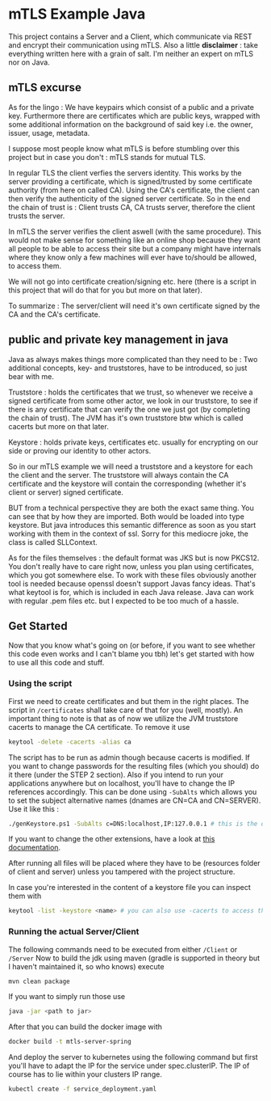 # mTLS Example Java

This project contains a Server and a Client, which communicate via REST and encrypt their communication using mTLS.
Also a little **disclaimer** : take everything written here with a grain of salt. I'm neither an expert on mTLS nor on Java.

## mTLS excurse

As for the lingo : 
We have keypairs which consist of a public and a private key. 
Furthermore there are certificates which are public keys, wrapped with some additional information on the background of
said key i.e. the owner, issuer, usage, metadata.

I suppose most people know what mTLS is before stumbling over this project but in case you don't :
mTLS stands for mutual TLS. 

In regular TLS the client verfies the servers identity. This works
by the server providing a certificate, which is signed/trusted by some certificate authority (from here on called CA).
Using the CA's certificate, the client can then verify the authenticity of the signed server certificate.
So in the end the chain of trust is : Client trusts CA, CA trusts server, therefore the client trusts the server.

In mTLS the server verifies the client aswell (with the same procedure). 
This would not make sense for something like an online shop because they want all people to be able to access their 
site but a company might have internals where they know only a few machines will ever have to/should be allowed, 
to access them.

We will not go into certificate creation/signing etc. here (there is a script in this project that will do that for you
but more on that later).

To summarize :
The server/client will need it's own certificate signed by the CA and the CA's certificate.

## public and private key management in java

Java as always makes things more complicated than they need to be :
Two additional concepts, key- and truststores, have to be introduced, so just bear with me.

Truststore : 
holds the certificates that we trust, so whenever we receive a signed certificate from some other actor,
we look in our truststore, to see if there is any certificate that can verify the one we just got (by completing the 
chain of trust).
The JVM has it's own truststore btw which is called cacerts but more on that later.

Keystore :
holds private keys, certificates etc. usually for encrypting on our side or proving our identity to other actors.

So in our mTLS example we will need a truststore and a keystore for each the client and the server.
The truststore will always contain the CA certificate and the keystore will contain the corresponding 
(whether it's client or server) signed certificate.

BUT from a technical perspective they are both the exact same thing. You can see that by how they are imported. Both would
be loaded into type keystore. But java introduces this semantic difference as soon as you start working with them in the
context of ssl. Sorry for this mediocre joke, the class is called SLLContext.

As for the files themselves : 
the default format was JKS but is now PKCS12. 
You don't really have to care right now, unless you plan using certificates, which you got somewhere else.
To work with these files obviously another tool is needed because openssl doesn't support Javas fancy ideas.
That's what keytool is for, which is included in each Java release.
Java can work with regular .pem files etc. but I expected to be too much of a hassle.

## Get Started

Now that you know what's going on (or before, if you want to see whether this code even works and I can't blame you tbh)
let's get started with how to use all this code and stuff.

### Using the script

First we need to create certificates and but them in the right places.
The script in `/certificates` shall take care of that for you (well, mostly).
An important thing to note is that as of now we utilize the JVM truststore cacerts to manage the CA certificate.
To remove it use 
```bash
keytool -delete -cacerts -alias ca
```

The script has to be run as admin though because cacerts is modified.
If you want to change passwords for the resulting files (which you should) do it there (under the STEP 2 section).
Also if you intend to run your applications anywhere but on localhost, you'll have to change the IP references
accordingly.
This can be done using `-SubAlts` which allows you to set the subject alternative names (dnames are CN=CA and CN=SERVER).
Use it like this :
```bash
./genKeystore.ps1 -SubAlts c=DNS:localhost,IP:127.0.0.1 # this is the default
```
If you want to change the other extensions, have a look at [this documentation](https://access.redhat.com/documentation/en-us/red_hat_certificate_system/9/html/administration_guide/standard_x.509_v3_certificate_extensions#doc-wrapper).

After running all files will be placed where they have to be (resources folder of client and server) unless you tampered 
with the project structure.

In case you're interested in the content of a keystore file you can inspect them with
```bash
keytool -list -keystore <name> # you can also use -cacerts to access the jvm truststore
```

### Running the actual Server/Client

The following commands need to be executed from either `/Client` or `/Server`
Now to build the jdk using maven (gradle is supported in theory but I haven't maintained it, so who knows) execute
```bash
mvn clean package
```

If you want to simply run those use
```bash
java -jar <path to jar>
```

After that you can build the docker image with
```bash
docker build -t mtls-server-spring
```

And deploy the server to kubernetes using the following command but first you'll have to adapt the IP for the service 
under spec.clusterIP. The IP of course has to lie within your clusters IP range.
```bash
kubectl create -f service_deployment.yaml
```